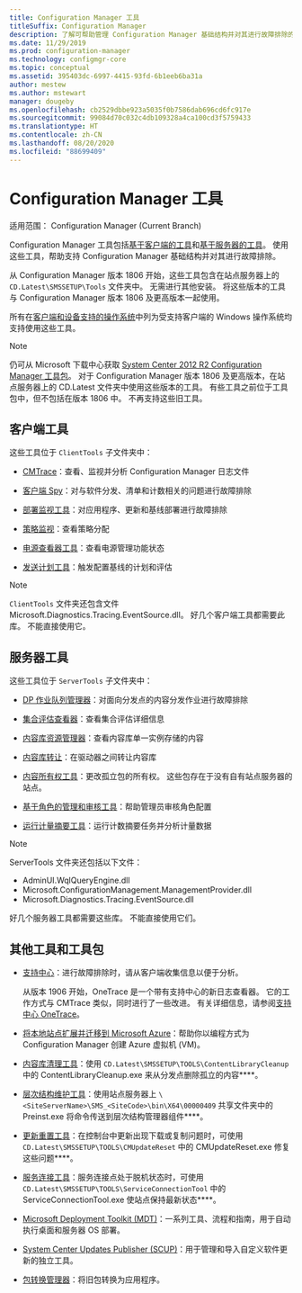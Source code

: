 ```yaml
---
title: Configuration Manager 工具
titleSuffix: Configuration Manager
description: 了解可帮助管理 Configuration Manager 基础结构并对其进行故障排除的工具。
ms.date: 11/29/2019
ms.prod: configuration-manager
ms.technology: configmgr-core
ms.topic: conceptual
ms.assetid: 395403dc-6997-4415-93fd-6b1eeb6ba31a
author: mestew
ms.author: mstewart
manager: dougeby
ms.openlocfilehash: cb2529dbbe923a5035f0b7586dab696cd6fc917e
ms.sourcegitcommit: 99084d70c032c4db109328a4ca100cd3f5759433
ms.translationtype: HT
ms.contentlocale: zh-CN
ms.lasthandoff: 08/20/2020
ms.locfileid: "88699409"
---
```

# <a name="configuration-manager-tools"></a>Configuration Manager 工具

适用范围：  Configuration Manager (Current Branch)

Configuration Manager 工具包括[基于客户端的工具](#client-tools)和[基于服务器的工具](#server-tools)。 使用这些工具，帮助支持 Configuration Manager 基础结构并对其进行故障排除。

从 Configuration Manager 版本 1806 开始，这些工具包含在站点服务器上的 `CD.Latest\SMSSETUP\Tools` 文件夹中。 无需进行其他安装。<!--1357145--> 将这些版本的工具与 Configuration Manager 版本 1806 及更高版本一起使用。

所有在[客户端和设备支持的操作系统](/sccm/core/plan-design/configs/supported-operating-systems-for-clients-and-devices)中列为受支持客户端的 Windows 操作系统均支持使用这些工具。

> [!Note]  
> 仍可从 Microsoft 下载中心获取 [System Center 2012 R2 Configuration Manager 工具包](https://www.microsoft.com/download/details.aspx?id=50012)。 对于 Configuration Manager 版本 1806 及更高版本，在站点服务器上的 CD.Latest 文件夹中使用这些版本的工具。 有些工具之前位于工具包中，但不包括在版本 1806 中。 不再支持这些旧工具。


## <a name="client-tools"></a>客户端工具

这些工具位于 `ClientTools` 子文件夹中：

- [CMTrace](cmtrace.md)：查看、监视并分析 Configuration Manager 日志文件  

- [客户端 Spy](clispy.md)：对与软件分发、清单和计数相关的问题进行故障排除

- [部署监视工具](deployment-monitoring-tool.md)：对应用程序、更新和基线部署进行故障排除  

- [策略监视](policy-spy.md)：查看策略分配  

- [电源查看器工具](power-viewer-tool.md)：查看电源管理功能状态  

- [发送计划工具](send-schedule-tool.md)：触发配置基线的计划和评估  

> [!Note]  
> `ClientTools` 文件夹还包含文件 Microsoft.Diagnostics.Tracing.EventSource.dll。 好几个客户端工具都需要此库。 不能直接使用它。  


## <a name="server-tools"></a>服务器工具

这些工具位于 `ServerTools` 子文件夹中：

- [DP 作业队列管理器](dp-job-manager.md)：对面向分发点的内容分发作业进行故障排除  

- [集合评估查看器](ceviewer.md)：查看集合评估详细信息  

- [内容库资源管理器](content-library-explorer.md)：查看内容库单一实例存储的内容  

- [内容库转让](content-library-transfer.md)：在驱动器之间转让内容库  

- [内容所有权工具](content-ownership-tool.md)：更改孤立包的所有权。 这些包存在于没有自有站点服务器的站点。

- [基于角色的管理和审核工具](rbaviewer.md)：帮助管理员审核角色配置  

- [运行计量摘要工具](run-meter-summ.md)：运行计数摘要任务并分析计量数据

> [!Note]  
> ServerTools 文件夹还包括以下文件：
>
> - AdminUI.WqlQueryEngine.dll
> - Microsoft.ConfigurationManagement.ManagementProvider.dll
> - Microsoft.Diagnostics.Tracing.EventSource.dll
>
> 好几个服务器工具都需要这些库。 不能直接使用它们。  

## <a name="other-tools-and-toolkits"></a>其他工具和工具包

- [支持中心](support-center.md)：进行故障排除时，请从客户端收集信息以便于分析。

    从版本 1906 开始，OneTrace 是一个带有支持中心的新日志查看器。 它的工作方式与 CMTrace 类似，同时进行了一些改进。 有关详细信息，请参阅[支持中心 OneTrace](support-center-onetrace.md)。

- [将本地站点扩展并迁移到 Microsoft Azure](azure-migration-tool.md)：帮助你以编程方式为 Configuration Manager 创建 Azure 虚拟机 (VM)。 <!--3556022--> 

- [内容库清理工具](../plan-design/hierarchy/content-library-cleanup-tool.md)：使用 `CD.Latest\SMSSETUP\TOOLS\ContentLibraryCleanup` 中的 ContentLibraryCleanup.exe 来从分发点删除孤立的内容****。  

- [层次结构维护工具](../servers/manage/hierarchy-maintenance-tool-preinst.exe.md)：使用站点服务器上 `\<SiteServerName>\SMS_<SiteCode>\bin\X64\00000409` 共享文件夹中的 Preinst.exe 将命令传送到层次结构管理器组件****。  

- [更新重置工具](../servers/manage/update-reset-tool.md)：在控制台中更新出现下载或复制问题时，可使用 `CD.Latest\SMSSETUP\TOOLS\CMUpdateReset` 中的 CMUpdateReset.exe 修复这些问题****。  

- [服务连接工具](../servers/manage/hierarchy-maintenance-tool-preinst.exe.md)：服务连接点处于脱机状态时，可使用 `CD.Latest\SMSSETUP\TOOLS\ServiceConnectionTool` 中的 ServiceConnectionTool.exe 使站点保持最新状态****。   

- [Microsoft Deployment Toolkit (MDT)](../../mdt/use-the-mdt.md)：一系列工具、流程和指南，用于自动执行桌面和服务器 OS 部署。

- [System Center Updates Publisher (SCUP)](../../sum/tools/updates-publisher.md)：用于管理和导入自定义软件更新的独立工具。

- [包转换管理器](../../apps/pcm/package-conversion-manager.md)：将旧包转换为应用程序。